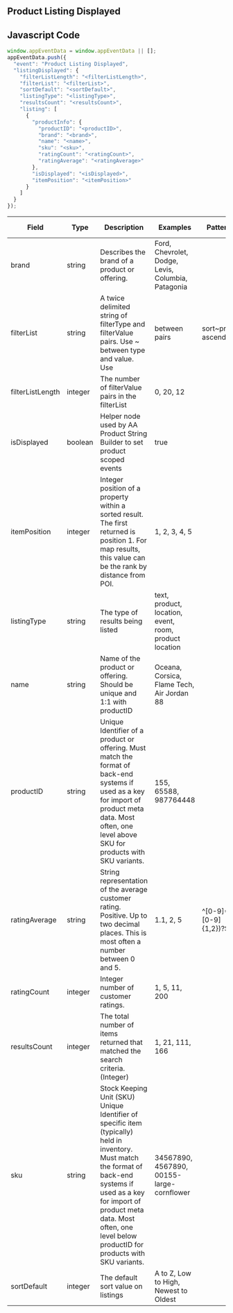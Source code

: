 ## Product Listing Displayed

## Javascript Code
```js
window.appEventData = window.appEventData || [];
appEventData.push({
  "event": "Product Listing Displayed",
  "listingDisplayed": {
    "filterListLength": "<filterListLength>",
    "filterList": "<filterList>",
    "sortDefault": "<sortDefault>",
    "listingType": "<listingType>",
    "resultsCount": "<resultsCount>",
    "listing": [
      {
        "productInfo": {
          "productID": "<productID>",
          "brand": "<brand>",
          "name": "<name>",
          "sku": "<sku>",
          "ratingCount": "<ratingCount>",
          "ratingAverage": "<ratingAverage>"
        },
        "isDisplayed": "<isDisplayed>",
        "itemPosition": "<itemPosition>"
      }
    ]
  }
});
```

|Field|Type|Description|Examples|Pattern|Min Length|Max Length|Minimum|Maximum|Multiple Of|
| --- | --- | --- | --- | --- | --- | --- | --- | --- | --- |
|brand|string|Describes the brand of a product or offering.|Ford, Chevrolet, Dodge, Levis, Columbia, Patagonia|||||||
|filterList|string|A twice delimited string of filterType and filterValue pairs.  Use ~ between type and value.  Use | between pairs|sort~price ascending|color~green|size~medium|||||||
|filterListLength|integer|The number of filterValue pairs in the filterList|0, 20, 12||||0|||
|isDisplayed|boolean|Helper node used by AA Product String Builder to set product scoped events|true|||||||
|itemPosition|integer|Integer position of a property within a sorted result. The first returned is position 1. For map results, this value can be the rank by distance from POI.|1, 2, 3, 4, 5||||0|||
|listingType|string|The type of results being listed|text, product, location, event, room, product location|||||||
|name|string|Name of the product or offering.  Should be unique and 1:1 with productID|Oceana, Corsica, Flame Tech, Air Jordan 88|||||||
|productID|string|Unique Identifier of a product or offering.  Must match the format of back-end systems if used as a key for import of product meta data. Most often, one level above SKU for products with SKU variants. |155, 65588, 987764448|||||||
|ratingAverage|string|String representation of the average customer rating.  Positive. Up to two decimal places. This is most often a number between 0 and 5. |1.1, 2, 5|^[0-9]*(\.[0-9]{1,2})?$||||||
|ratingCount|integer|Integer number of customer ratings. |1, 5, 11, 200||||0|||
|resultsCount|integer|The total number of items returned that matched the search criteria. (Integer)|1, 21, 111, 166||||0|||
|sku|string|Stock Keeping Unit (SKU) Unique Identifier of specific item (typically) held in inventory.  Must match the format of back-end systems if used as a key for import of product meta data. Most often, one level below productID for products with SKU variants. |34567890, 4567890, 00155-large-cornflower|||||||
|sortDefault|integer|The default sort value on listings|A to Z, Low to High, Newest to Oldest||||0|||